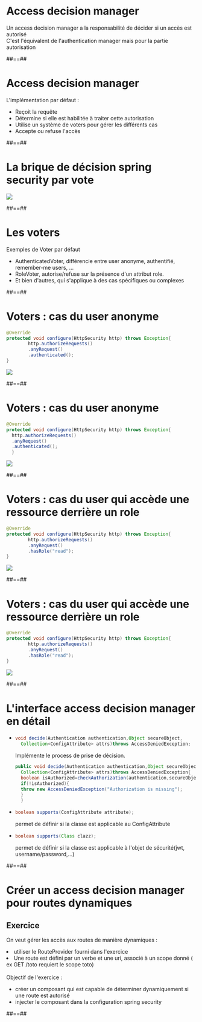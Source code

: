 # Access decision manager

Un access decision manager a la responsabilité de décider si un accès est autorisé
<br/>
C'est l'équivalent de l'authentication manager mais pour la partie autorisation

##==##

# Access decision manager

L'implémentation par défaut :
<ul>
    <li class="fragment">Reçoit la requête</li>
    <li class="fragment">Détermine si elle est habilitée à traiter cette autorisation</li>
    <li class="fragment">Utilise un système de voters pour gérer les différents cas</li>
    <li class="fragment">Accepte ou refuse l'accès</li>
</ul>

##==##

# La brique de décision spring security par vote

<div class="full-center">
    <img src="assets/images/08-access-decision-manager/access-decision-voting.png">
</div>

##==##


# Les voters

Exemples de Voter par défaut

<ul>
    <li class="fragment">AuthenticatedVoter, différencie entre user anonyme, authentifié, remember-me users, ...</li>
    <li class="fragment">RoleVoter, autorise/refuse sur la présence d'un attribut role.</li>
    <li class="fragment">Et bien d'autres, qui s'applique à des cas spécifiques ou complexes</li>
</ul>

##==##

# Voters : cas du user anonyme

```java
@Override
protected void configure(HttpSecurity http) throws Exception{
        http.authorizeRequests()
        .anyRequest()
        .authenticated();
}
```

<div class="full-center">
    <img src="assets/images/08-access-decision-manager/blank-decision.png">
</div>

##==##


# Voters : cas du user anonyme

```java
@Override
protected void configure(HttpSecurity http) throws Exception{
  http.authorizeRequests()
  .anyRequest()
  .authenticated();
  }
```

<div class="full-center">
    <img src="assets/images/08-access-decision-manager/anonyme.png">
</div>

##==##

# Voters : cas du user qui accède une ressource derrière un role

```java
@Override
protected void configure(HttpSecurity http) throws Exception{
        http.authorizeRequests()
        .anyRequest()
        .hasRole("read");
}
```

<div class="full-center">
    <img src="assets/images/08-access-decision-manager/blank-decision.png">
</div>

##==##

# Voters : cas du user qui accède une ressource derrière un role

```java
@Override
protected void configure(HttpSecurity http) throws Exception{
        http.authorizeRequests()
        .anyRequest()
        .hasRole("read");
}
```

<div class="full-center">
    <img src="assets/images/08-access-decision-manager/role.png">
</div>

##==##

# L'interface access decision manager en détail

<ul>
<li class="fragment">

```java
void decide(Authentication authentication,Object secureObject,
  Collection<ConfigAttribute> attrs)throws AccessDeniedException;
```

Implémente le process de prise de décision.

```java
public void decide(Authentication authentication,Object secureObject,
  Collection<ConfigAttribute> attrs)throws AccessDeniedException{
  boolean isAuthorized=checkAuthorization(authentication,secureObject)
  if(!isAuthorized){
  throw new AccessDeniedException("Authorization is missing");
  }
  }
```

</li>

<li class="fragment">

```java
boolean supports(ConfigAttribute attribute);
```

permet de définir si la classe est applicable au ConfigAttribute

</li>

<li class="fragment">

```java
boolean supports(Class clazz);
```

permet de définir si la classe est applicable à l'objet de sécurité(jwt, username/password,...)

</li>
</ul>


##==##

<!-- .slide: class="exercice" -->

# Créer un access decision manager pour routes dynamiques

## Exercice

On veut gérer les accès aux routes de manière dynamiques :
<li>utiliser le RouteProvider fourni dans l'exercice</li>
<li>Une route est défini par un verbe et une uri, associé à un scope donné ( ex GET /toto requiert le scope toto)</li>
<br>
Objectif de l'exercice :
<ul>
<li>créer un composant qui est capable de déterminer dynamiquement si une route est autorisé</li>
<li>injecter le composant dans la configuration spring security</li>
</ul>

##==##

